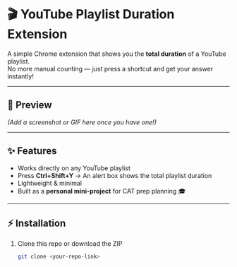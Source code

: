 # 🎬 YouTube Playlist Duration Extension  

A simple Chrome extension that shows you the **total duration** of a YouTube playlist.  
No more manual counting — just press a shortcut and get your answer instantly!  

---

## 📸 Preview
*(Add a screenshot or GIF here once you have one!)*  

---

## ✨ Features
- Works directly on any YouTube playlist  
- Press **Ctrl+Shift+Y** → An alert box shows the total playlist duration  
- Lightweight & minimal  
- Built as a **personal mini-project** for CAT prep planning 🎓  

---

## ⚡ Installation
1. Clone this repo or download the ZIP  
   ```bash
   git clone <your-repo-link>
